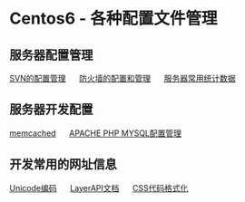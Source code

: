 # Centos6 - 各种配置文件管理

## 服务器配置管理

[SVN的配置管理](https://github.com/peterfzh/Centos6-Config/blob/master/Conf/Centos/%E9%85%8D%E7%BD%AESVN.md)       [防火墙的配置和管理](https://github.com/peterfzh/Centos6-Config/blob/master/Conf/Centos/%E9%98%B2%E7%81%AB%E5%A2%99%E7%9A%84%E6%93%8D%E4%BD%9C%E7%AE%A1%E7%90%86.md)       [服务器常用统计数据](https://github.com/peterfzh/Centos6-Config/blob/master/Conf/Centos/%E6%9C%8D%E5%8A%A1%E5%99%A8%E4%B8%8A%E7%9A%84%E4%B8%80%E4%BA%9B%E7%BB%9F%E8%AE%A1%E6%95%B0%E6%8D%AE.md)

## 服务器开发配置
[memcached](https://github.com/peterfzh/Centos6-Config/blob/master/Conf/Memcache/centos6%20yum%E5%AE%89%E8%A3%85memcached%E5%8F%8Aphp%20memcache%E6%89%A9%E5%B1%95.md)       [APACHE PHP MYSQL配置管理](https://github.com/peterfzh/Centos6-Config/blob/master/Conf/Centos/%E9%85%8D%E7%BD%AEApache%2Bphp%2BMysql.md)

## 开发常用的网址信息
[Unicode编码](http://tool.chinaz.com/tools/unicode.aspx)       [LayerAPI文档](http://layer.layui.com/api.html)       [CSS代码格式化](http://tool.lanrentuku.com/cssformat/)
